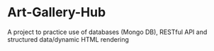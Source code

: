# Art-Gallery-Hub
A project to practice use of databases (Mongo DB), RESTful API and structured data/dynamic HTML rendering
